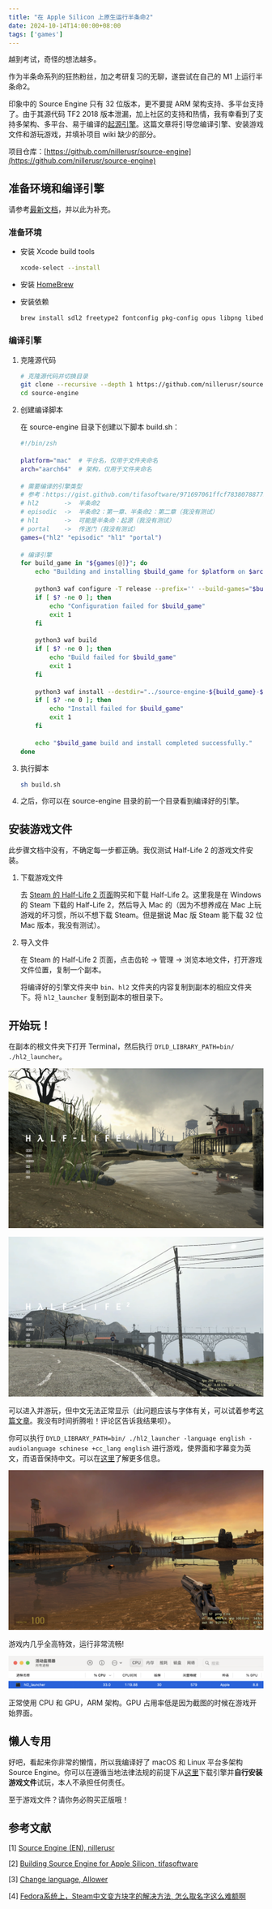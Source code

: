 ```yaml
---
title: "在 Apple Silicon 上原生运行半条命2"
date: 2024-10-14T14:00:00+08:00
tags: ['games']
---
```


越到考试，奇怪的想法越多。

<!--more-->

作为半条命系列的狂热粉丝，加之考研复习的无聊，遂尝试在自己的 M1 上运行半条命2。

印象中的 Source Engine 只有 32 位版本，更不要提 ARM 架构支持、多平台支持了。由于其源代码 TF2 2018 版本泄漏，加上社区的支持和热情，我有幸看到了支持多架构、多平台、易于编译的[起源引擎](https://github.com/nillerusr/source-engine)。这篇文章将引导您编译引擎、安装游戏文件和游玩游戏，并填补项目 wiki 缺少的部分。

项目仓库：[https://github.com/nillerusr/source-engine](https://github.com/nillerusr/source-engine)

## 准备环境和编译引擎

请参考[最新文档](https://github.com/nillerusr/source-engine/wiki/Source-Engine-(EN))，并以此为补充。

### 准备环境

* 安装 Xcode build tools

  ```bash
  xcode-select --install
  ```

* 安装 [HomeBrew](https://brew.sh/)

* 安装依赖

  ```bash
  brew install sdl2 freetype2 fontconfig pkg-config opus libpng libedit
  ```

### 编译引擎

1. 克隆源代码

   ```bash
   # 克隆源代码并切换目录
   git clone --recursive --depth 1 https://github.com/nillerusr/source-engine.git
   cd source-engine
   ```

2. 创建编译脚本

   在 source-engine 目录下创建以下脚本 build.sh：

   ```bash
   #!/bin/zsh
   
   platform="mac"  # 平台名，仅用于文件夹命名
   arch="aarch64"  # 架构，仅用于文件夹命名
   
   # 需要编译的引擎类型
   # 参考：https://gist.github.com/tifasoftware/971697061ffcf783807887795d7406df
   # hl2       ->  半条命2
   # episodic  ->  半条命2：第一章、半条命2：第二章（我没有测试）
   # hl1       ->  可能是半条命：起源（我没有测试）
   # portal    ->  传送门（我没有测试）
   games=("hl2" "episodic" "hl1" "portal")
   
   # 编译引擎
   for build_game in "${games[@]}"; do
       echo "Building and installing $build_game for $platform on $arch..."
   
       python3 waf configure -T release --prefix='' --build-games="$build_game"
       if [ $? -ne 0 ]; then
           echo "Configuration failed for $build_game"
           exit 1
       fi
   
       python3 waf build
       if [ $? -ne 0 ]; then
           echo "Build failed for $build_game"
           exit 1
       fi
   
       python3 waf install --destdir="../source-engine-${build_game}-${platform}-${arch}"
       if [ $? -ne 0 ]; then
           echo "Install failed for $build_game"
           exit 1
       fi
   
       echo "$build_game build and install completed successfully."
   done
   ```

3. 执行脚本

   ```bash
   sh build.sh
   ```

4. 之后，你可以在 source-engine 目录的前一个目录看到编译好的引擎。

## 安装游戏文件

此步骤文档中没有，不确定每一步都正确。我仅测试 Half-Life 2 的游戏文件安装。

1. 下载游戏文件

   去 [Steam 的 Half-Life 2 页面](https://store.steampowered.com/app/220/HalfLife_2/)购买和下载 Half-Life 2。这里我是在 Windows 的 Steam 下载的 Half-Life 2，然后导入 Mac 的（因为不想养成在 Mac 上玩游戏的坏习惯，所以不想下载 Steam。但是据说 Mac 版 Steam 能下载 32 位 Mac 版本，我没有测试）。

2. 导入文件

   在 Steam 的 Half-Life 2 页面，点击齿轮 -> 管理 -> 浏览本地文件，打开游戏文件位置，复制一个副本。

   将编译好的引擎文件夹中 `bin`、`hl2` 文件夹的内容复制到副本的相应文件夹下。将 `hl2_launcher` 复制到副本的根目录下。

## 开始玩！

在副本的根文件夹下打开 Terminal，然后执行 `DYLD_LIBRARY_PATH=bin/ ./hl2_launcher`。

![](tital-1.png)

![](tital-2.png)

可以进入并游玩，但中文无法正常显示（此问题应该与字体有关，可以试着参考[这篇文章](https://b23.tv/4Xm4T3f)。我没有时间折腾啦！评论区告诉我结果呗）。

你可以执行 `DYLD_LIBRARY_PATH=bin/ ./hl2_launcher -language english -audiolanguage schinese +cc_lang english` 进行游戏，使界面和字幕变为英文，而语音保持中文。可以在[这里](https://steamcommunity.com/sharedfiles/filedetails/?id=3089088861)了解更多信息。

![](in-game.png)

游戏内几乎全高特效，运行非常流畅!

![](process.png)

正常使用 CPU 和 GPU，ARM 架构。GPU 占用率低是因为截图的时候在游戏开始界面。

## 懒人专用

好吧，看起来你非常的懒惰，所以我编译好了 macOS 和 Linux 平台多架构 Source Engine。你可以在遵循当地法律法规的前提下从[这里](https://github.com/Metaphorme/build-source-engine/releases)下载引擎并**自行安装游戏文件**试玩，本人不承担任何责任。

至于游戏文件？请你务必购买正版哦！

## 参考文献

[1] [Source Engine (EN), nillerusr](https://github.com/nillerusr/source-engine/wiki/Source-Engine-(EN))

[2] [Building Source Engine for Apple Silicon, tifasoftware](https://gist.github.com/tifasoftware/971697061ffcf783807887795d7406df)

[3] [Change language, Allower](https://steamcommunity.com/sharedfiles/filedetails/?id=3089088861)

[4] [Fedora系统上，Steam中文变方块字的解决方法, 怎么取名字这么难额啊](https://b23.tv/4Xm4T3f)
